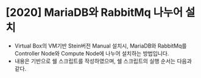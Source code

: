 # [2020] MariaDB와 RabbitMq 나누어 설치

- Virtual Box의 VM기반 Stein버전 Manual 설치시, MariaDB와 RabbitMq를 Controller Node와 Compute Node에 나누어 설치하는 방법입니다.
- 내용은 기반으로 쉘 스크립트를 작성하였으며, 쉘 스크립트의 실행 순서는 다음과 같다.
